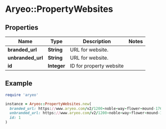 # Aryeo::PropertyWebsites

## Properties

| Name | Type | Description | Notes |
| ---- | ---- | ----------- | ----- |
| **branded_url** | **String** | URL for website. |  |
| **unbranded_url** | **String** | URL for website. |  |
| **id** | **Integer** | ID for property website |  |

## Example

```ruby
require 'aryeo'

instance = Aryeo::PropertyWebsites.new(
  branded_url: https://www.aryeo.com/v2/1200-noble-way-flower-mound-1760/branded,
  unbranded_url: https://www.aryeo.com/v2/1200-noble-way-flower-mound-1760/unbranded,
  id: 1
)
```

